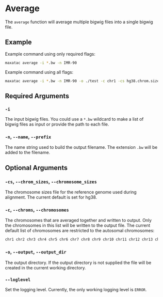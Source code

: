 # Average

The `average` function will average multiple bigwig files into a single bigwig file.

## Example

Example command using only required flags:

```bash
maxatac average -i *.bw -n IMR-90
```

Example command using all flags:

```bash
maxatac average -i *.bw -n IMR-90 -o ./test -c chr1 -cs hg38.chrom.sizes
```

## Required Arguments

### `-i`

The input bigwig files. You could use a `*.bw` wildcard to make a list of bigwig files as input or provide the path to each file.

### `-n`, `--name`, `--prefix`

The name string used to build the output filename. The extension `.bw` will be added to the filename.

## Optional Arguments

### `-cs`, `--chrom_sizes`, `--chromosome_sizes`

The chromosome sizes file for the reference genome used during alignment. The current default is set for hg38.

### `-c`, `--chroms`, `--chromosomes`

The chromosomes that are averaged together and written to output. Only the chromosomes in this list will be written to the output file. The current default list of chromosomes are restricted to the autosomal chromosomes:

```bash
chr1 chr2 chr3 chr4 chr5 chr6 chr7 chr8 chr9 chr10 chr11 chr12 chr13 chr14 chr15 chr16 chr17 chr18 chr19 chr20 chr21 chr22
```

### `-o`, `--output`, `--output_dir`

The output directory. If the output directory is not supplied the file will be created in the current working directory.

### `--loglevel`

Set the logging level. Currently, the only working logging level is `ERROR`.